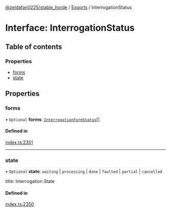 [@zeldafan0225/stable_horde](../README.md) / [Exports](../modules.md) / InterrogationStatus

# Interface: InterrogationStatus

## Table of contents

### Properties

- [forms](InterrogationStatus.md#forms)
- [state](InterrogationStatus.md#state)

## Properties

### forms

• `Optional` **forms**: [`InterrogationFormStatus`](InterrogationFormStatus.md)[]

#### Defined in

[index.ts:2351](https://github.com/ZeldaFan0225/stable_horde/blob/da4b9dc/index.ts#L2351)

___

### state

• `Optional` **state**: `waiting` \| `processing` \| `done` \| `faulted` \| `partial` \| `cancelled`

title: Interrogation State

#### Defined in

[index.ts:2350](https://github.com/ZeldaFan0225/stable_horde/blob/da4b9dc/index.ts#L2350)
